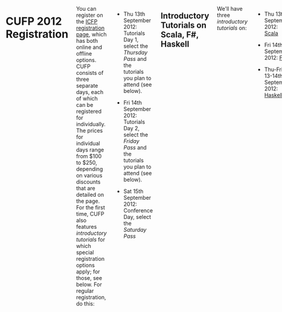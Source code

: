 <div class="row" media:type="text/omd">
<div class="small-12 columns" media:type="text/omd">

# CUFP 2012 Registration

You can register on the [ICFP registration
page](http://icfpconference.org/icfp2012/registration.html), which has
both online and offline options.  CUFP consists of three separate
days, each of which can be registered for individually. The prices for
individual days range from $100 to $250, depending on various
discounts that are detailed on the page. For the first time, CUFP also
features *introductory tutorials* for which special registration
options apply; for those, see below. For regular registration, do
this:

- Thu 13th September 2012: Tutorials Day 1, select the *Thursday Pass*
  and the tutorials you plan to attend \(see below\).

- Fri 14th September 2012: Tutorials Day 2, select the *Friday Pass*
  and the tutorials you plan to attend \(see below\).

- Sat 15th September 2012: Conference Day, select the *Saturday Pass*


## Introductory Tutorials on Scala, F\#, Haskell
We'll have three *introductory tutorials* on:

- Thu 13th September 2012:
  [Scala](/2012/scala-primer-heiko-seeberger-typesafe.html)

- Fri 14th September 2012:
  [F\#](/2012/functional-concepts-real-world-f-tomas-petricek-un.html)

- Thu-Fri 13-14th September 2012:
  [Haskell](/2012/introductory-haskell-concurrent-haskell-jeremy-gib-day1.html)

by renowned experts on those languages. These tutorials are intended
for participants mostly new to functional programming, and will give
in-depth training on those languages.

These introductory tutorials all go for a full day, and in the case of
Haskell, for *two days*.  These tutorials require *separate, specific
registration* for regular attendees, so be sure to select the
appropriate box when you register.  You will not need a day pass if
you register for one of these full-day tutorials.

\(Registration for introductory tutorials includes day passes for the
days of the tutorials: Note, however, that you will miss part of the
tutorial if you choose to attend any other events.\)

*If you are a student* and would like to attend an introductory
 tutorial, you can check during the conference registration whether
 slots are available, and if so, you can get in on a regular day pass.


## Regular Tutorials
There will also be in-depth technical tutorials for attendees already
familiar with a functional language:

- *Thu Sep 13th 2012 am*: [Real World OCaml
   \(T1\)](/2012/t1-real-world-ocaml-anil-madhavapeddy-university-c.html)

- *Thu Sep 13th 2012 pm*: [Erlang Web
   \(T2\)](/2012/t2-erlang-web-frameworks-steve-vinoski-basho-techn.html)

- *Fri Sep 14th 2012 am*: [Haskell Web
   \(T3\)](/2012/t3-haskell-lazy-web-developer-introduction-happsta.html)

- *Fri Sep 14th 2012 pm*: [Clojure
   \(T4\)](/2012/t4-hands-real-world-clojure-lau-jensen-best-class-.html)

They have designations T1 through T4 on the [CUFP
schedule](/2012/index.html#Day1ThuSep13thTutorials). If you want to attend any of those,
just purchase a regular day pass for the day of the tutorial.

</div>
</div>
